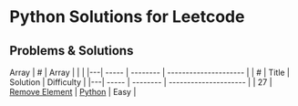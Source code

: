 # Python Solutions for Leetcode 

## Problems & Solutions

Array 
| # | Array |  |  |
|---| ----- | -------- | --------------------- |
| # | Title | Solution | Difficulty |
|---| ----- | -------- | --------------------- |
| 27 | [Remove Element](https://leetcode.com/problems/remove-element/) | [Python](https://github.com/jin2631816/leetcode_python/blob/main/list/27.%20Remove%20Element) | Easy |
